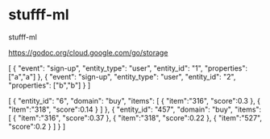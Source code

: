 # stufff-ml
stufff-ml


https://godoc.org/cloud.google.com/go/storage


[
	{
		"event": "sign-up",
		"entity_type": "user",
		"entity_id": "1",
		"properties": ["a","a"]
		},
		{
		"event": "sign-up",
		"entity_type": "user",
		"entity_id": "2",
		"properties": ["b","b"]
	}
]




[
	{
		"entity_id": "6",
		"domain": "buy",
		"items": [
			{
				"item":"316",
				"score":0.3
			},
			{
				"item":"318",
				"score":0.14
			}
		]
	},
	{
		"entity_id": "457",
		"domain": "buy",
		"items": [
			{
				"item":"316",
				"score":0.37
			},
			{
				"item":"318",
				"score":0.22
			},
			{
				"item":"527",
				"score":0.2
			}
		]
	}
]
